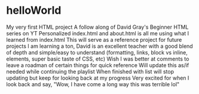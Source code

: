 # helloWorld
My very first HTML project
A follow along of David Gray's Beginner HTML series on YT
Personalized index.html and about.html is all me using what I learned from index.html
This will serve as a reference project for future projects
I am learning a ton, David is an excellent teacher with a good blend of depth and simple/easy to understand
(formatting, links, block vs inline, elements, super basic taste of CSS, etc)
Wish I was better at comments to leave a roadman of certain things for quick reference
Will update this as/if needed while continuing the playlist
When finished with list will stop updating but keep for looking back at my progress
Very excited for when I look back and say, "Wow, I have come a long way this was terrible lol"

